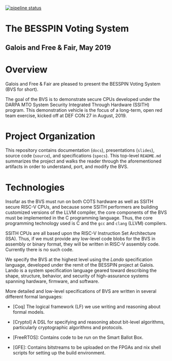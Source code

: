 [![pipeline status](https://gitlab-ext.galois.com/ssith/voting-system/badges/master/pipeline.svg)](https://gitlab-ext.galois.com/ssith/voting-system/commits/master)

# The BESSPIN Voting System
## Galois and Free & Fair, May 2019

# Overview

Galois and Free & Fair are pleased to present the BESSPIN Voting
System (BVS for short).

The goal of the BVS is to demonstrate secure CPUs developed under the
DARPA MTO System Security Integrated Through Hardware (SSITH)
program.  This demonstration vehicle is the focus of a long-term, open
red team exercise, kicked off at DEF CON 27 in August, 2019.

# Project Organization

This repository contains documentation (`docs`), presentations
(`slides`), source code (`source`), and specifications (`specs`).
This top-level `README.md` summarizes the project and walks the reader
through the aforementioned artifacts in order to understand, port, and
modify the BVS.

# Technologies

Insofar as the BVS must run on both COTS hardware as well as SSITH
secure RISC-V CPUs, and because some SSITH performers are building
customized versions of the LLVM compiler, the core components of the
BVS must be implemented in the C programming language.  Thus, the core
programming technology used is C and the `gcc` and `clang` (LLVM)
compilers.

SSITH CPUs are all based upon the RISC-V Instruction Set Architecture
(ISA).  Thus, if we must provide any low-level code blobs for the BVS
in assembly or binary format, they will be written in RISC-V assembly
code.  Currently there is no such code.

We specify the BVS at the highest level using the *Lando*
specification language, developed under the remit of the BESSPIN
project at Galois.  Lando is a system specification language geared
toward describing the shape, structure, behavior, and security of
high-assurance systems spanning hardware, firmware, and software.

More detailed and low-level specifications of BVS are written in
several different formal languages:

- [Coq] The logical framework (LF) we use writing and reasoning about
  formal models.

- [Cryptol] A DSL for specifying and reasoning about bit-level
  algorithms, particularly cryptographic algorithms and protocols.

- [FreeRTOS]: Contains code to be run on the Smart Ballot Box.

- [GFE]: Contains bitstreams to be uploaded on the FPGAs and nix shell
  scripts for setting up the build environment.
